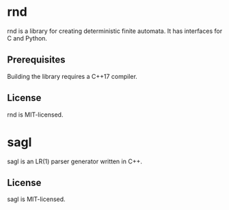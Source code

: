 rnd
===

rnd is a library for creating deterministic finite automata. It has interfaces
for C and Python.

Prerequisites
-------------

Building the library requires a C++17 compiler.

License
-------

rnd is MIT-licensed.


sagl
====

sagl is an LR(1) parser generator written in C++.

License
-------

sagl is MIT-licensed.
